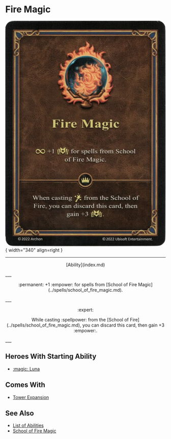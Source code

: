 # Fire Magic

![Fire Magic](../assets/abilities-fire_magic.webp){ width="340" align=right }

___
<p style="text-align: center;" markdown>[Ability](index.md)</p>
___
<p style="text-align: center;" markdown>:permanent: +1 :empower: for spells from [School of Fire Magic](../spells/school_of_fire_magic.md).</p>
___
<p style="text-align: center;" markdown> :expert: </p>

<p style="text-align: center;" markdown>While casting :spellpower: from the [School of Fire](../spells/school_of_fire_magic.md), you can discard this card, then gain +3 :empower:.</p>
___


## Heroes With Starting Ability

- [:magic: Luna](../heroes/luna.md)


## Comes With

- [Tower Expansion](../content.md)


## See Also

- [List of Abilities](index.md)
- [School of Fire Magic](../spells/school_of_fire_magic.md)
